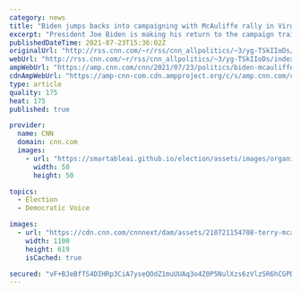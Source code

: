 ```yaml
---
category: news
title: "Biden jumps backs into campaigning with McAuliffe rally in Virginia "
excerpt: "President Joe Biden is making his return to the campaign trail.\n    \n"
publishedDateTime: 2021-07-23T15:36:02Z
originalUrl: "http://rss.cnn.com/~r/rss/cnn_allpolitics/~3/yg-TSkIIoDs/index.html"
webUrl: "http://rss.cnn.com/~r/rss/cnn_allpolitics/~3/yg-TSkIIoDs/index.html"
ampWebUrl: "https://amp.cnn.com/cnn/2021/07/23/politics/biden-mcauliffe-campaign-virginia/index.html"
cdnAmpWebUrl: "https://amp-cnn-com.cdn.ampproject.org/c/s/amp.cnn.com/cnn/2021/07/23/politics/biden-mcauliffe-campaign-virginia/index.html"
type: article
quality: 175
heat: 175
published: true

provider:
  name: CNN
  domain: cnn.com
  images:
    - url: "https://smartableai.github.io/election/assets/images/organizations/cnn.com-50x50.jpg"
      width: 50
      height: 50

topics:
  - Election
  - Democratic Voice

images:
  - url: "https://cdn.cnn.com/cnnnext/dam/assets/210721154708-terry-mcauliffe-0608-super-tease.jpg"
    width: 1100
    height: 619
    isCached: true

secured: "vF+BJeBfTS4DIHRp3CiA7yseQOdZ1muUUAq3o4Z0P5NulXzs6zVlzSR6hCGPDY+HT294RtE3YA+RcmYvBgw7yImxiA3cCocnpnE3LGdYAMXoQL5H7HRzXF6rCLdRhFfqSpyrQpiGiiYbqyjI3Wc1ygsUrPjNELmrEX+3as0eXxlhu2d4vdI9K+0Ygivn/NF1v1oDyXC8fgw5L9P6c5DVNJ91EJueD9yLfvSGkBBHU3+oeKwSSv1mA3BBdJnnwur8fCfTpHSYofHtQ84av2hcopkj9VvY4f64VxoMobuBpM4Am4ntruopFaQYJIxAHuhXk7nBXCxKM4s2Kzvd5xUW8UuUSntuAj9bVSmZ2/dSWQk=;Yl8ajWkBrDNgCojQID+I6Q=="
---
```


